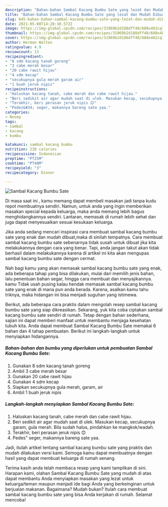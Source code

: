 ```yaml
---
description: "Bahan-bahan Sambal Kacang Bumbu Sate yang lezat dan Mudah Dibuat"
title: "Bahan-bahan Sambal Kacang Bumbu Sate yang lezat dan Mudah Dibuat"
slug: 845-bahan-bahan-sambal-kacang-bumbu-sate-yang-lezat-dan-mudah-dibuat
date: 2021-05-08T14:28:10.572Z
image: https://img-global.cpcdn.com/recipes/31969b2d188dff40/680x482cq70/sambal-kacang-bumbu-sate-foto-resep-utama.jpg
thumbnail: https://img-global.cpcdn.com/recipes/31969b2d188dff40/680x482cq70/sambal-kacang-bumbu-sate-foto-resep-utama.jpg
cover: https://img-global.cpcdn.com/recipes/31969b2d188dff40/680x482cq70/sambal-kacang-bumbu-sate-foto-resep-utama.jpg
author: Herman Walton
ratingvalue: 4.9
reviewcount: 13
recipeingredient:
- "8 sdm kacang tanah goreng"
- "3 cabe merah besar"
- "20 cabe rawit hijau"
- "4 sdm kecap"
- "secukupnya gula merah garam air"
- "1 buah jeruk nipis"
recipeinstructions:
- "Haluskan kacang tanah, cabe merah dan cabe rawit hijau."
- "Beri sedikit air agar mudah saat di ulek. Masukan kecap, secukupnya garam, gula merah. Bila sudah halus, pindahkan ke mangkok/wadah."
- "Terakhir, beri perasan jeruk nipis 😊"
- "Pedes&#34; seger, makannya bareng sate yaa."
categories:
- Resep
tags:
- sambal
- kacang
- bumbu

katakunci: sambal kacang bumbu 
nutrition: 238 calories
recipecuisine: Indonesian
preptime: "PT25M"
cooktime: "PT40M"
recipeyield: "3"
recipecategory: Dinner

---
```



![Sambal Kacang Bumbu Sate](https://img-global.cpcdn.com/recipes/31969b2d188dff40/680x482cq70/sambal-kacang-bumbu-sate-foto-resep-utama.jpg)

Di masa  saat ini , kamu memang dapat membeli masakan jadi tanpa kudu repot membuatnya sendiri. Namun, untuk anda yang ingin memberikan masakan special kepada keluarga, maka anda memang lebih bagus menghidangkannya sendiri. Lantaran, memasak di rumah lebih sehat dan juga dapat menyesuaikan sesuai kesukaan keluarga.

Jika anda sedang mencari inspirasi cara membuat sambal kacang bumbu sate yang enak dan mudah dibuat,maka di sinilah tempatnya. Cara membuat sambal kacang bumbu sate  sebenarnya tidak susah untuk dibuat jika kita melakukannya dengan cara yang benar. Tapi, anda jangan takut akan tidak berhasil dalam melakukannya 
karena di artikel ini kita akan mengupas sambal kacang bumbu sate dengan cermat.  



Nah bagi kamu yang akan memasak sambal kacang bumbu sate yang enak, ada beberapa tahap yang bisa dilakukan, mulai dari memilih jenis bahan, lalu penentuan bahan segar, hingga cara membuat dan menyajikannya. kamu Tidak usah pusing kalau hendak memasak sambal kacang bumbu sate yang enak di mana pun anda berada. Karena, asalkan kamu  tahu triknya, maka hidangan ini bisa menjadi suguhan yang istimewa.

Berikut, ada beberapa cara praktis  dalam mengolah resep sambal kacang bumbu sate yang siap dikreasikan. Sekarang, yuk kita coba ciptakan sambal kacang bumbu sate sendiri di rumah. Tetap dengan bahan sederhana, sajian ini dapat memberi manfaat untuk membantu menjaga kesehatan tubuh kita. Anda dapat membuat Sambal Kacang Bumbu Sate memakai 6 bahan dan 4 tahap pembuatan. Berikut ini langkah-langkah untuk menyiapkan hidangannya.

<!--inarticleads1-->

##### Bahan-bahan dan bumbu yang diperlukan untuk pembuatan Sambal Kacang Bumbu Sate:

1. Gunakan 8 sdm kacang tanah goreng
1. Ambil 3 cabe merah besar
1. Gunakan 20 cabe rawit hijau
1. Gunakan 4 sdm kecap
1. Siapkan secukupnya gula merah, garam, air
1. Ambil 1 buah jeruk nipis




<!--inarticleads2-->

##### Langkah-langkah menyiapkan Sambal Kacang Bumbu Sate:

1. Haluskan kacang tanah, cabe merah dan cabe rawit hijau.
1. Beri sedikit air agar mudah saat di ulek. Masukan kecap, secukupnya garam, gula merah. Bila sudah halus, pindahkan ke mangkok/wadah.
1. Terakhir, beri perasan jeruk nipis 😊
1. Pedes&#34; seger, makannya bareng sate yaa.




Jadi, itulah artikel tentang  sambal kacang bumbu sate  yang praktis dan mudah dilakukan versi kami. Semoga kamu dapat membuatnya dengan hasil yang dapat membuat keluarga di rumah senang. 

Terima kasih anda telah membaca resep yang kami tampilkan di sini. Harapan kami, olahan  Sambal Kacang Bumbu Sate yang mudah di atas dapat membantu Anda menyiapkan masakan yang lezat untuk keluarga/teman maupun menjadi ide bagi Anda yang berkeinginan untuk berjualan makanan. Bagaimana? Mudah bukan? Itulah cara membuat sambal kacang bumbu sate yang bisa Anda kerjakan di rumah. Selamat mencoba!

